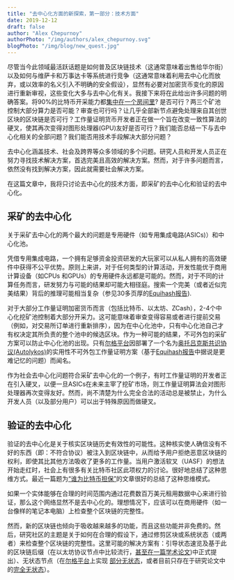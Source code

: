 ```yaml
---
title: "去中心化方面的新探索，第一部分：技术方面"
date: 2019-12-12
draft: false
author: "Alex Chepurnoy"
authorPhoto: "/img/authors/alex_chepurnoy.svg"
blogPhoto: "/img/blog/new_quest.jpg"
---
```


尽管当今此领域最活跃话题是如何普及区块链技术（这通常意味着出售给华尔街）以及如何与维萨卡和万事达卡等系统进行竞争（这通常意味着利用去中心化而放弃，或以效率的名义引入不明确的安全假设），显然有必要对加密货币变化的原因进行重新审视，这些变化大多与去中心化有关。我接下来将在此给出许多问题的明确答案。将90%的比特币开采能力都[集中在一个房间里](https://twitter.com/lopp/status/673398201307664384)? 是否可行？两三个矿池控制大部分算力是否可能？审查也可行吗？让几乎全部新节点避免处理来自其创世区块的区块链是否可行？工作量证明货币开发者正在做一个旨在改变一致性算法的硬叉，使其再次变得对图形处理器(GPU)友好是否可行？我们能否总结一下与去中心化相关的全部问题？我们能否用技术手段解决大部分问题？

去中心化涵盖技术、社会及跨界等众多领域的多个问题。研究人员和开发人员正在努力寻找技术解决方案，首选完美且高效的解决方案。然而，对于许多问题而言，依然没有找到解决方案，因此就需要社会解决方案。

在这篇文章中，我将只讨论去中心化的技术方面，即采矿的去中心化和验证的去中心化。

## 采矿的去中心化

关于采矿去中心化的两个最大的问题是专用硬件（如专用集成电路(ASICs)）和中心化池。

凭借专用集成电路，一个拥有足够资金投资研发的大玩家可以从私人拥有的高效硬件中获得不公平优势。原则上来讲，对于任何类型的计算活动，开发性能优于商用计算设备（如CPUs 和GPUs）的专用硬件永远都是可能的。然而，对于不同的计算任务而言，研发努力与可能的结果却可能大相径庭。搜索一个完美（或者近似完美结果）背后的推理可能相当复杂（参见30多页厚的[Equihash报告](http://ledgerjournal.org/ojs/index.php/ledger/article/view/48)).

对于大部分工作量证明加密货币而言（包括比特币、以太坊、ZCash），2-4个中心化挖矿池控制着大部分开采力。这可能意味着审查变得容易或者进行提前交易（例如，对交易所订单进行重新排序），因为在中心化池中，只有中心化池自己才有权决定其所负责的整个池中的候选区块。作为一种可能的结果，不可外包的采矿方案可以防止中心化池的出现。只有[尔格平台](https://ergoplatform.org/en/)因部署了一个名为[奥托吕克斯共识协议(Autolykos)](https://ergoplatform.com/docs/ErgoPow.pdf)的实用性不可外包工作量证明方案（基于[Equihash报告](http://ledgerjournal.org/ojs/index.php/ledger/article/view/48)中据说是更难记忆的问题）而闻名。

作为社会去中心化问题符合采矿去中心化的一个例子，有时工作量证明的开发者正在引入硬叉，以便一旦ASICs在未来主宰了挖矿市场，则工作量证明算法会对图形处理器再次变得友好。然而，尚不清楚为什么完全合法的活动总是被禁止，为什么开发人员（以及部分用户）可以出于特殊原因而做硬叉。

## 验证的去中心化

验证的去中心化是关于核实区块链历史有效性的可能性。这种核实使人确信没有不好的东西（即：不符合协议）被注入到区块链中，从而给予用户拒绝恶意区块链的权利，即使其比其他方法吸收了更多的工作量。当用户激活软叉（UASF）的想法开始走红时，社会上有很多有关比特币社区此项权力的讨论。很好地总结了这种思维方式。最近一篇题为[“谁为比特币担保”](https://medium.com/@BitcoinErrorLog/who-secures-bitcoin-95b19bbcda3c)的文章很好的总结了这种思维模式。 

如果一个实体能够在合理的时间范围内通过花费数百万美元租用数据中心来进行验证，那么这个网络显然不是去中心化的。理想情况下，应该可以在商用硬件（如一台像样的笔记本电脑）上检查整个区块链的完整性。

然而，新的区块链也倾向于吸收越来越多的功能，而且这些功能并非免费的。然后，研究社区的主题是关于如何在合理的假设下，通过修剪区块或系统状态（或两者）来检查整个区块链的完整性。这里可能的解决方案有：引导状态速览及基于此的区块链后缀（在以太坊协议节点中比较流行，[甚至在一篇学术论文](https://eprint.iacr.org/2018/129.pdf))中正式提出）、无状态节点（在[尔格平台](https://eprint.iacr.org/2016/994)上实现 [部分无状态](https://ergoplatform.org/en/)，或者目前只存在于研究论文中的[完全无状态](https://eprint.iacr.org/2018/968)）。
